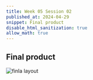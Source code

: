 ```yaml
---
title: Week 05 Session 02
published_at: 2024-04-29
snippet: Final product
disable_html_sanitization: true
allow_math: true
---
```


## Final product



![finla layout](/w05s02/final%20layout.png)
